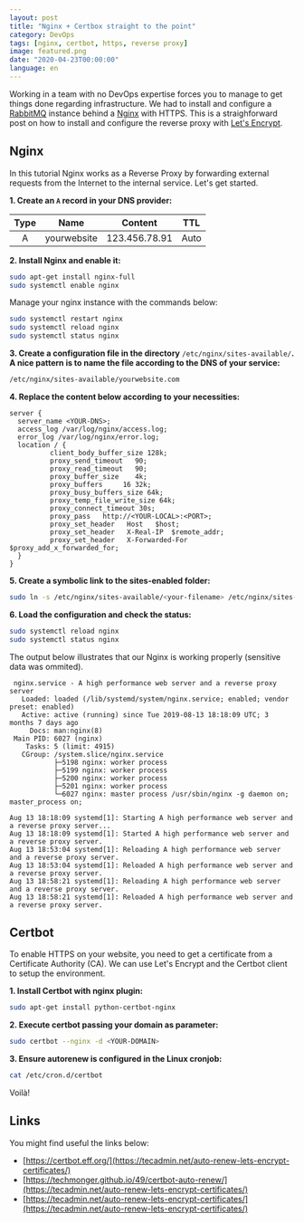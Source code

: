 ```yaml
---
layout: post
title: "Nginx + Certbox straight to the point"
category: DevOps
tags: [nginx, certbot, https, reverse proxy]
image: featured.png
date: "2020-04-23T00:00:00"
language: en
---
```


Working in a team with no DevOps expertise forces you to manage to get things done regarding infrastructure. We had to install and configure a [RabbitMQ](https://www.rabbitmq.com/) instance behind a [Nginx](https://www.nginx.com/) with HTTPS. This is a straighforward post on how to install and configure the reverse proxy with [Let's Encrypt](https://letsencrypt.org).

## Nginx

In this tutorial Nginx works as a Reverse Proxy by forwarding external requests from the Internet to the internal service. Let's get started.

**1. Create an `A` record in your DNS provider:**

| Type |    Name     | Content       | TTL  |
| :--: | :---------: | ------------- | ---- |
|  A   | yourwebsite | 123.456.78.91 | Auto |

**2. Install Nginx and enable it:**

```bash
sudo apt-get install nginx-full
sudo systemctl enable nginx
```

Manage your nginx instance with the commands below:

```bash
sudo systemctl restart nginx
sudo systemctl reload nginx
sudo systemctl status nginx
```

**3. Create a configuration file in the directory** `/etc/nginx/sites-available/`**. A nice pattern is to name the file according to the DNS of your service:**

```bash
/etc/nginx/sites-available/yourwebsite.com
```

**4. Replace the content below according to your necessities:**

```text
server {
  server_name <YOUR-DNS>;
  access_log /var/log/nginx/access.log;
  error_log /var/log/nginx/error.log;
  location / {
          client_body_buffer_size 128k;
          proxy_send_timeout   90;
          proxy_read_timeout   90;
          proxy_buffer_size    4k;
          proxy_buffers     16 32k;
          proxy_busy_buffers_size 64k;
          proxy_temp_file_write_size 64k;
          proxy_connect_timeout 30s;
          proxy_pass   http://<YOUR-LOCAL>:<PORT>;
          proxy_set_header   Host   $host;
          proxy_set_header   X-Real-IP  $remote_addr;
          proxy_set_header   X-Forwarded-For $proxy_add_x_forwarded_for;
  }
}
```

**5. Create a symbolic link to the sites-enabled folder:**

```bash
sudo ln -s /etc/nginx/sites-available/<your-filename> /etc/nginx/sites-enabled/<your-filename>
```

**6. Load the configuration and check the status:**

```bash
sudo systemctl reload nginx
sudo systemctl status nginx
```

The output below illustrates that our Nginx is working properly (sensitive data was ommited).

```text
 nginx.service - A high performance web server and a reverse proxy server
   Loaded: loaded (/lib/systemd/system/nginx.service; enabled; vendor preset: enabled)
   Active: active (running) since Tue 2019-08-13 18:18:09 UTC; 3 months 7 days ago
     Docs: man:nginx(8)
 Main PID: 6027 (nginx)
    Tasks: 5 (limit: 4915)
   CGroup: /system.slice/nginx.service
           ├─5198 nginx: worker process
           ├─5199 nginx: worker process
           ├─5200 nginx: worker process
           ├─5201 nginx: worker process
           └─6027 nginx: master process /usr/sbin/nginx -g daemon on; master_process on;

Aug 13 18:18:09 systemd[1]: Starting A high performance web server and a reverse proxy server...
Aug 13 18:18:09 systemd[1]: Started A high performance web server and a reverse proxy server.
Aug 13 18:53:04 systemd[1]: Reloading A high performance web server and a reverse proxy server.
Aug 13 18:53:04 systemd[1]: Reloaded A high performance web server and a reverse proxy server.
Aug 13 18:58:21 systemd[1]: Reloading A high performance web server and a reverse proxy server.
Aug 13 18:58:21 systemd[1]: Reloaded A high performance web server and a reverse proxy server.
```

## Certbot

To enable HTTPS on your website, you need to get a certificate from a Certificate Authority (CA). We can use Let's Encrypt and the Certbot client to setup the environment.

**1. Install Certbot with nginx plugin:**

```bash
sudo apt-get install python-certbot-nginx
```

**2. Execute certbot passing your domain as parameter:**

```bash
sudo certbot --nginx -d <YOUR-DOMAIN>
```

**3. Ensure autorenew is configured in the Linux cronjob:**

```bash
cat /etc/cron.d/certbot
```

Voilà!

## Links

You might find useful the links below:

- [https://certbot.eff.org/](https://tecadmin.net/auto-renew-lets-encrypt-certificates/)
- [https://techmonger.github.io/49/certbot-auto-renew/](https://tecadmin.net/auto-renew-lets-encrypt-certificates/)
- [https://tecadmin.net/auto-renew-lets-encrypt-certificates/](https://tecadmin.net/auto-renew-lets-encrypt-certificates/)
